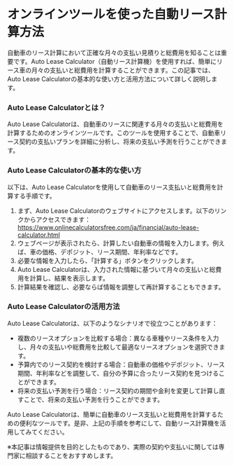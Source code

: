 オンラインツールを使った自動リース計算方法
=====================

自動車のリース計算において正確な月々の支払い見積りと総費用を知ることは重要です。Auto Lease Calculator（自動リース計算機）を使用すれば、簡単にリース車の月々の支払いと総費用を計算することができます。この記事では、Auto Lease Calculatorの基本的な使い方と活用方法について詳しく説明します。

### Auto Lease Calculatorとは？

Auto Lease Calculatorは、自動車のリースに関連する月々の支払いと総費用を計算するためのオンラインツールです。このツールを使用することで、自動車リース契約の支払いプランを詳細に分析し、将来の支払い予測を行うことができます。

### Auto Lease Calculatorの基本的な使い方

以下は、Auto Lease Calculatorを使用して自動車のリース支払いと総費用を計算する手順です。

1. まず、Auto Lease Calculatorのウェブサイトにアクセスします。以下のリンクからアクセスできます：<https://www.onlinecalculatorsfree.com/ja/financial/auto-lease-calculator.html>
2. ウェブページが表示されたら、計算したい自動車の情報を入力します。例えば、車の価格、デポジット、リース期間、年利率などです。
3. 必要な情報を入力したら、「計算する」ボタンをクリックします。
4. Auto Lease Calculatorは、入力された情報に基づいて月々の支払いと総費用を計算し、結果を表示します。
5. 計算結果を確認し、必要ならば情報を調整して再計算することもできます。

### Auto Lease Calculatorの活用方法

Auto Lease Calculatorは、以下のようなシナリオで役立つことがあります：

- 複数のリースオプションを比較する場合：異なる車種やリース条件を入力し、月々の支払いや総費用を比較して最適なリースオプションを選択できます。
- 予算内でのリース契約を検討する場合：自動車の価格やデポジット、リース期間、年利率などを調整して、自分の予算に合ったリース契約を見つけることができます。
- 将来の支払い予測を行う場合：リース契約の期間や金利を変更して計算し直すことで、将来の支払い予測を行うことができます。

Auto Lease Calculatorは、簡単に自動車のリース支払いと総費用を計算するための便利なツールです。是非、上記の手順を参考にして、自動リース計算機を活用してみてください。

※本記事は情報提供を目的としたものであり、実際の契約や支払いに関しては専門家に相談することをおすすめします。